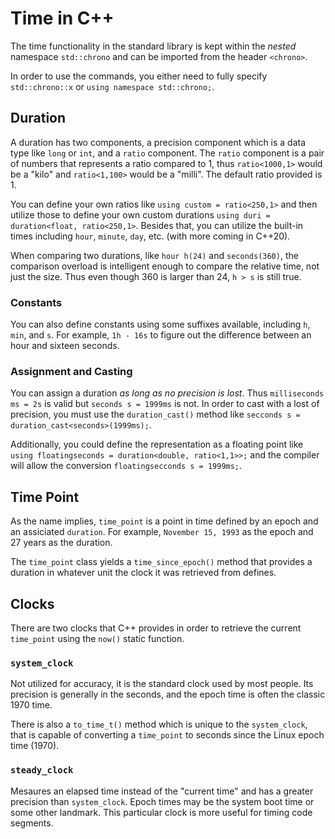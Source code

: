 # Time in C++

The time functionality in the standard library is kept within the _nested_ namespace `std::chrono` and can be imported from the header `<chrono>`.

In order to use the commands, you either need to fully specify `std::chrono::x` or `using namespace std::chrono;`.

## Duration

A duration has two components, a precision component which is a data type like `long` or `int`, and a `ratio` component. The `ratio` component is a pair of numbers that represents a ratio compared to 1, thus `ratio<1000,1>` would be a "kilo" and `ratio<1,100>` would be a "milli". The default ratio provided is 1.

You can define your own ratios like `using custom = ratio<250,1>` and then utilize those to define your own custom durations `using duri = duration<float, ratio<250,1>`. Besides that, you can utilize the built-in times including `hour`, `minute`, `day`, etc. (with more coming in C++20).

When comparing two durations, like `hour h(24)` and `seconds(360)`, the comparison overload is intelligent enough to compare the relative time, not just the size. Thus even though 360 is larger than 24, `h > s` is still true.

### Constants

You can also define constants using some suffixes available, including `h`, `min`, and `s`. For example, `1h - 16s` to figure out the difference between an hour and sixteen seconds.

### Assignment and Casting

You can assign a duration _as long as no precision is lost_. Thus `milliseconds ms = 2s` is valid but `seconds s = 1999ms` is not. In order to cast with a lost of precision, you must use the `duration_cast()` method like `secconds s = duration_cast<seconds>(1999ms);`.

Additionally, you could define the representation as a floating point like `using floatingseconds = duration<double, ratio<1,1>>;` and the compiler will allow the conversion `floatingsecconds s = 1999ms;`.

## Time Point

As the name implies, `time_point` is a point in time defined by an epoch and an assiciated `duration`. For example, `November 15, 1993` as the epoch and 27 years as the duration.

The `time_point` class yields a `time_since_epoch()` method that provides a duration in whatever unit the clock it was retrieved from defines.

## Clocks

There are two clocks that C++ provides in order to retrieve the current `time_point` using the `now()` static function.

### `system_clock`

Not utilized for accuracy, it is the standard clock used by most people. Its precision is generally in the seconds, and the epoch time is often the classic 1970 time.

There is also a `to_time_t()` method which is unique to the `system_clock`, that is capable of converting a `time_point` to seconds since the Linux epoch time (1970).

### `steady_clock`

Mesaures an elapsed time instead of the "current time" and has a greater precision than `system_clock`. Epoch times may be the system boot time or some other landmark. This particular clock is more useful for timing code segments.

